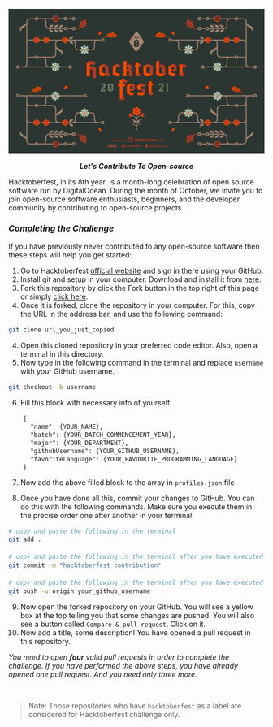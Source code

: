 ![hacktoberfest](./src/assets/Hacktoberfest.png)
<div align="center">
	<p>
        <b><i>Let's Contribute To Open-source</i></b>
    </p>
</div>

Hacktoberfest, in its 8th year, is a month-long celebration of open source software run by DigitalOcean. During the month of October, we invite you to join open-source software enthusiasts, beginners, and the developer community by contributing to open-source projects.

### *Completing the Challenge*

If you have previously never contributed to any open-source software then these steps will help you get started:

1. Go to Hacktoberfest [official website](https://hacktoberfest.digitalocean.com/) and sign in there using your GitHub.
2. Install git and setup in your computer. Download and install it from [here](https://git-scm.com/downloads).
3. Fork this repository by click the Fork button in the top right of this page or simply [click here](https://github.com/sharjeelyunus/hacktoberfest/fork).
4. Once it is forked, clone the repository in your computer. For this, copy the URL in the address bar, and use the following command:

```sh
git clone url_you_just_copied
```

4. Open this cloned repository in your preferred code editor. Also, open a terminal in this directory.
5. Now type in the following command in the terminal and replace `username` with your GitHub username.

```sh
git checkout -b username
```

6. Fill this block with necessary info of yourself.
```
    {
      "name": {YOUR_NAME},
      "batch": {YOUR_BATCH_COMMENCEMENT_YEAR},
      "major": {YOUR_DEPARTMENT},
      "githubUsername": {YOUR_GITHUB_USERNAME},
      "favoriteLanguage": {YOUR_FAVOURITE_PROGRAMMING_LANGUAGE}
    }
```

7. Now add the above filled block to the array in `profiles.json` file


8. Once you have done all this, commit your changes to GitHub. You can do this with the following commands. Make sure you execute them in the precise order one after another in your terminal.

```sh
# copy and paste the following in the terminal
git add .

# copy and paste the following in the terminal after you have executed the previous command
git commit -m "hacktoberfest contribution"

# copy and paste the following in the terminal after you have executed the previous command
git push -u origin your_github_username
```

9. Now open the forked repository on your GitHub. You will see a yellow box at the top telling you that some changes are pushed. You will also see a button called `Compare & pull request`. Click on it.
10. Now add a title, some description! You have opened a pull request in this repository.

*You need to open **four** valid pull requests in order to complete the challenge. If you have performed the above steps, you have already opened one pull request. And you need only three more.*

<br>

>Note: Those repositories who have `hacktoberfest` as a label are considered for Hacktoberfest challenge only.